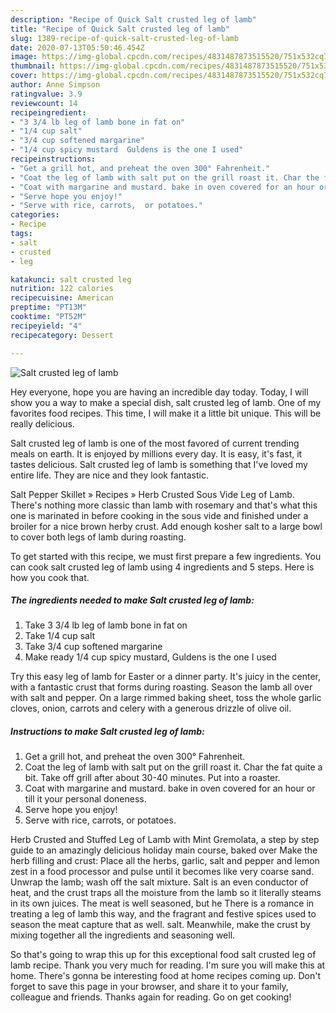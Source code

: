 ```yaml
---
description: "Recipe of Quick Salt crusted leg of lamb"
title: "Recipe of Quick Salt crusted leg of lamb"
slug: 1389-recipe-of-quick-salt-crusted-leg-of-lamb
date: 2020-07-13T05:50:46.454Z
image: https://img-global.cpcdn.com/recipes/4831487873515520/751x532cq70/salt-crusted-leg-of-lamb-recipe-main-photo.jpg
thumbnail: https://img-global.cpcdn.com/recipes/4831487873515520/751x532cq70/salt-crusted-leg-of-lamb-recipe-main-photo.jpg
cover: https://img-global.cpcdn.com/recipes/4831487873515520/751x532cq70/salt-crusted-leg-of-lamb-recipe-main-photo.jpg
author: Anne Simpson
ratingvalue: 3.9
reviewcount: 14
recipeingredient:
- "3 3/4 lb leg of lamb bone in fat on"
- "1/4 cup salt"
- "3/4 cup softened margarine"
- "1/4 cup spicy mustard  Guldens is the one I used"
recipeinstructions:
- "Get a grill hot, and preheat the oven 300° Fahrenheit."
- "Coat the leg of lamb with salt put on the grill roast it. Char the fat quite a bit.  Take off grill after about 30-40 minutes. Put into a roaster."
- "Coat with margarine and mustard. bake in oven covered for an hour or till it your personal doneness."
- "Serve hope you enjoy!"
- "Serve with rice, carrots,  or potatoes."
categories:
- Recipe
tags:
- salt
- crusted
- leg

katakunci: salt crusted leg 
nutrition: 122 calories
recipecuisine: American
preptime: "PT13M"
cooktime: "PT52M"
recipeyield: "4"
recipecategory: Dessert

---
```



![Salt crusted leg of lamb](https://img-global.cpcdn.com/recipes/4831487873515520/751x532cq70/salt-crusted-leg-of-lamb-recipe-main-photo.jpg)

Hey everyone, hope you are having an incredible day today. Today, I will show you a way to make a special dish, salt crusted leg of lamb. One of my favorites food recipes. This time, I will make it a little bit unique. This will be really delicious.

Salt crusted leg of lamb is one of the most favored of current trending meals on earth. It is enjoyed by millions every day. It is easy, it's fast, it tastes delicious. Salt crusted leg of lamb is something that I've loved my entire life. They are nice and they look fantastic.

Salt Pepper Skillet » Recipes » Herb Crusted Sous Vide Leg of Lamb. There&#39;s nothing more classic than lamb with rosemary and that&#39;s what this one is marinated in before cooking in the sous vide and finished under a broiler for a nice brown herby crust. Add enough kosher salt to a large bowl to cover both legs of lamb during roasting.


To get started with this recipe, we must first prepare a few ingredients. You can cook salt crusted leg of lamb using 4 ingredients and 5 steps. Here is how you cook that.

<!--inarticleads1-->

##### The ingredients needed to make Salt crusted leg of lamb:

1. Take 3 3/4 lb leg of lamb bone in fat on
1. Take 1/4 cup salt
1. Take 3/4 cup softened margarine
1. Make ready 1/4 cup spicy mustard,  Guldens is the one I used


Try this easy leg of lamb for Easter or a dinner party. It&#39;s juicy in the center, with a fantastic crust that forms during roasting. Season the lamb all over with salt and pepper. On a large rimmed baking sheet, toss the whole garlic cloves, onion, carrots and celery with a generous drizzle of olive oil. 

<!--inarticleads2-->

##### Instructions to make Salt crusted leg of lamb:

1. Get a grill hot, and preheat the oven 300° Fahrenheit.
1. Coat the leg of lamb with salt put on the grill roast it. Char the fat quite a bit.  Take off grill after about 30-40 minutes. Put into a roaster.
1. Coat with margarine and mustard. bake in oven covered for an hour or till it your personal doneness.
1. Serve hope you enjoy!
1. Serve with rice, carrots,  or potatoes.


Herb Crusted and Stuffed Leg of Lamb with Mint Gremolata, a step by step guide to an amazingly delicious holiday main course, baked over Make the herb filling and crust: Place all the herbs, garlic, salt and pepper and lemon zest in a food processor and pulse until it becomes like very coarse sand. Unwrap the lamb; wash off the salt mixture. Salt is an even conductor of heat, and the crust traps all the moisture from the lamb so it literally steams in its own juices. The meat is well seasoned, but he There is a romance in treating a leg of lamb this way, and the fragrant and festive spices used to season the meat capture that as well. salt. Meanwhile, make the crust by mixing together all the ingredients and seasoning well. 

So that's going to wrap this up for this exceptional food salt crusted leg of lamb recipe. Thank you very much for reading. I'm sure you will make this at home. There's gonna be interesting food at home recipes coming up. Don't forget to save this page in your browser, and share it to your family, colleague and friends. Thanks again for reading. Go on get cooking!
